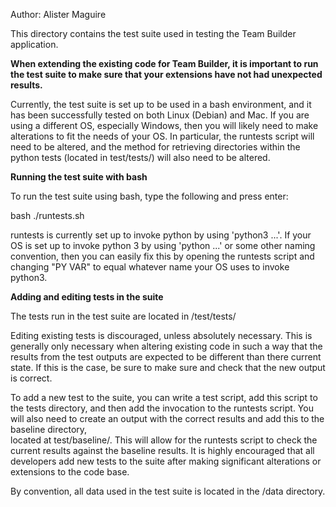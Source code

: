   Author: Alister Maguire


  This directory contains the test suite used in testing the Team Builder application. 

**When extending the existing code for Team Builder, it is important to run the test
  suite to make sure that your extensions have not had unexpected results.**

  Currently, the test suite is set up to be used in a bash environment, and it has been 
  successfully tested on both Linux (Debian) and Mac. If you are using a different OS, 
  especially Windows, then you will likely need to make alterations to fit the needs
  of your OS. In particular, the runtests script will need to be altered, and the method
  for retrieving directories within the python tests (located in test/tests/) will 
  also need to be altered. 

 **Running the test suite with bash**

   To run the test suite using bash, type the following and press enter:

   bash ./runtests.sh
   
   runtests is currently set up to invoke python by using 'python3 ...'. 
   If your OS is set up to invoke python 3 by using 'python ...' or some
   other naming convention, then you can easily fix this by opening the 
   runtests script and changing "PY VAR" to equal whatever name your OS
   uses to invoke python3. 

**Adding and editing tests in the suite**

  The tests run in the test suite are located in /test/tests/

  Editing existing tests is discouraged, unless absolutely necessary. 
  This is generally only necessary when altering existing code in 
  such a way that the results from the test outputs are expected to 
  be different than there current state. If this is the case, be sure
  to make sure and check that the new output is correct. 

  To add a new test to the suite, you can write a test script, add 
  this script to the tests directory, and then add the invocation 
  to the runtests script. You will also need to create an output 
  with the correct results and add this to the baseline directory,  
  located at test/baseline/. This will allow for the runtests script
  to check the current results against the baseline results. 
  It is highly encouraged that all developers add new tests to the 
  suite after making significant alterations or extensions to the 
  code base. 

  By convention, all data used in the test suite is located in the 
  /data directory.  
  





